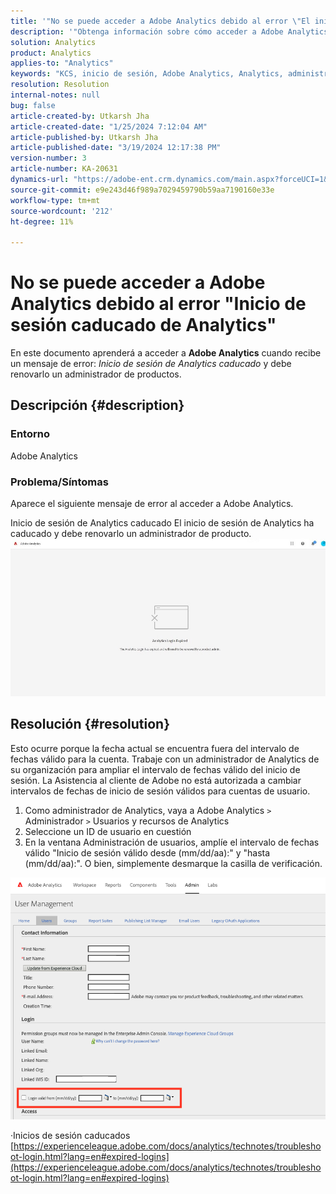 ```yaml
---
title: '"No se puede acceder a Adobe Analytics debido al error \"El inicio de sesión de Analytics ha caducado\"'
description: '"Obtenga información sobre cómo acceder a Adobe Analytics cuando el inicio de sesión de Analytics ha caducado y un administrador de productos debe renovarlo".'
solution: Analytics
product: Analytics
applies-to: "Analytics"
keywords: "KCS, inicio de sesión, Adobe Analytics, Analytics, administrador de productos, error, inicio de sesión de Analytics caducado"
resolution: Resolution
internal-notes: null
bug: false
article-created-by: Utkarsh Jha
article-created-date: "1/25/2024 7:12:04 AM"
article-published-by: Utkarsh Jha
article-published-date: "3/19/2024 12:17:38 PM"
version-number: 3
article-number: KA-20631
dynamics-url: "https://adobe-ent.crm.dynamics.com/main.aspx?forceUCI=1&pagetype=entityrecord&etn=knowledgearticle&id=42251a07-51bb-ee11-a569-6045bd006b3d"
source-git-commit: e9e243d46f989a7029459790b59aa7190160e33e
workflow-type: tm+mt
source-wordcount: '212'
ht-degree: 11%

---
```


# No se puede acceder a Adobe Analytics debido al error &quot;Inicio de sesión caducado de Analytics&quot;


En este documento aprenderá a acceder a <b>Adobe Analytics</b> cuando recibe un mensaje de error: *Inicio de sesión de Analytics caducado* y debe renovarlo un administrador de productos.

## Descripción {#description}


### <b>Entorno</b>

Adobe Analytics



### <b>Problema/Síntomas</b>

Aparece el siguiente mensaje de error al acceder a Adobe Analytics.

Inicio de sesión de Analytics caducado El inicio de sesión de Analytics ha caducado y debe renovarlo un administrador de producto.
 <br>![](assets/___43251a07-51bb-ee11-a569-6045bd006b3d___.jpeg)

## Resolución {#resolution}


Esto ocurre porque la fecha actual se encuentra fuera del intervalo de fechas válido para la cuenta. Trabaje con un administrador de Analytics de su organización para ampliar el intervalo de fechas válido del inicio de sesión. La Asistencia al cliente de Adobe no está autorizada a cambiar intervalos de fechas de inicio de sesión válidos para cuentas de usuario.

1. Como administrador de Analytics, vaya a Adobe Analytics `>`  Administrador `>`  Usuarios y recursos de Analytics
2. Seleccione un ID de usuario en cuestión
3. En la ventana Administración de usuarios, amplíe el intervalo de fechas válido &quot;Inicio de sesión válido desde (mm/dd/aa):&quot; y &quot;hasta (mm/dd/aa):&quot;. O bien, simplemente desmarque la casilla de verificación.


![](assets/6282c86d-563a-ed11-9db0-0022480869de.png)

·Inicios de sesión caducados
[https://experienceleague.adobe.com/docs/analytics/technotes/troubleshoot-login.html?lang=en#expired-logins](https://experienceleague.adobe.com/docs/analytics/technotes/troubleshoot-login.html?lang=en#expired-logins)
